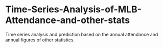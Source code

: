 # Time-Series-Analysis-of-MLB-Attendance-and-other-stats
Time series analysis and prediction based on the annual attendance and annual figures of other statistics.
